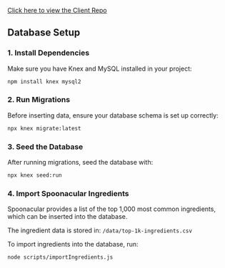 [Click here to view the Client Repo](https://github.com/BaileyLeong/fridge-ventory)

## Database Setup

### 1. Install Dependencies

Make sure you have Knex and MySQL installed in your project:

```sh
npm install knex mysql2
```

### 2. Run Migrations

Before inserting data, ensure your database schema is set up correctly:

```sh
npx knex migrate:latest
```

### 3. Seed the Database

After running migrations, seed the database with:

```sh
npx knex seed:run
```

### 4. Import Spoonacular Ingredients

Spoonacular provides a list of the top 1,000 most common ingredients, which can be inserted into the database.

The ingredient data is stored in: `/data/top-1k-ingredients.csv`

To import ingredients into the database, run:

```sh
node scripts/importIngredients.js
```
